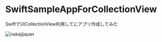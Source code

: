 SwiftSampleAppForCollectionView
==============

SwiftでUICollectionView利用してにアプリ作成してみた


![nakajijapan](./sample.gif)
